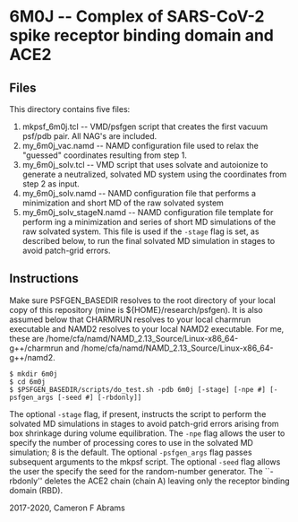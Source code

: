 # 6M0J -- Complex of SARS-CoV-2 spike receptor binding domain and ACE2

## Files

This directory contains five files:
1. mkpsf_6m0j.tcl -- VMD/psfgen script that creates the first vacuum psf/pdb pair.  All NAG's are included.
2. my_6m0j_vac.namd -- NAMD configuration file used to relax the "guessed" coordinates resulting from step 1.
3. my_6m0j_solv.tcl -- VMD script that uses solvate and autoionize to generate a neutralized, solvated MD system using the coordinates from step 2 as input.
4. my_6m0j_solv.namd -- NAMD configuration file that performs a minimization and short MD of the raw solvated system 
5. my_6m0j_solv_stageN.namd -- NAMD configuration file template for perform ing a minimization and series of short MD simulations of the raw solvated system.  This file is used if the `-stage` flag is set, as described below, to run the final solvated MD simulation in stages to avoid patch-grid errors.

## Instructions

Make sure PSFGEN_BASEDIR resolves to the root directory of your local copy of this repository (mine is ${HOME}/research/psfgen).  It is also assumed below that CHARMRUN resolves to your local charmrun executable and NAMD2 resolves to your local NAMD2 executable.  For me, these are /home/cfa/namd/NAMD_2.13_Source/Linux-x86_64-g++/charmrun and /home/cfa/namd/NAMD_2.13_Source/Linux-x86_64-g++/namd2.

```
$ mkdir 6m0j
$ cd 6m0j
$ $PSFGEN_BASEDIR/scripts/do_test.sh -pdb 6m0j [-stage] [-npe #] [-psfgen_args [-seed #] [-rbdonly]]
```

The optional `-stage` flag, if present, instructs the script to perform the solvated MD simulations in stages to avoid patch-grid errors arising from box shrinkage during volume equilibration.  The `-npe` flag allows the user to specify the number of processing cores to use in the solvated MD simulation; 8 is the default.  The optional `-psfgen_args` flag passes subsequent arguments to the mkpsf script.  The optional `-seed` flag allows the user the specify the seed for the random-number generator. The ``-rbdonly'' deletes the ACE2 chain (chain A) leaving only the receptor binding domain (RBD).

2017-2020, Cameron F Abrams
